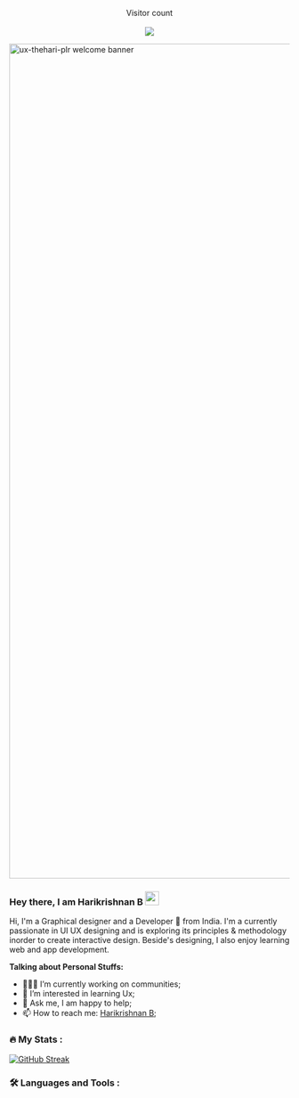 <p align="center"> 
  Visitor count<br>
  <br>
  <img src="https://profile-counter.glitch.me/ux-thehari-plr/count.svg" />
</p>

<img width="1500" alt="ux-thehari-plr welcome banner" src="https://user-images.githubusercontent.com/72938167/196027573-582784e8-5a98-475c-8e9c-18c909c46f91.png">

### Hey there, I am Harikrishnan B <img src="https://media.giphy.com/media/hvRJCLFzcasrR4ia7z/giphy.gif" width="25px"> 

Hi, I'm a Graphical designer and a Developer 🚀 from India. I'm a currently passionate in UI UX designing and is exploring its principles & methodology inorder to create interactive design. Beside's designing, I also enjoy learning web and app development.

**Talking about Personal Stuffs:**

- 👨🏽‍💻 I’m currently working on communities;
- 🌱 I’m interested in learning Ux; 
- 💬 Ask me, I am happy to help;
- 📫 How to reach me: [Harikrishnan B](https://www.linkedin.com/in/harikrishnan-b-52229618b);



### :fire: My Stats :

[![GitHub Streak](http://github-readme-streak-stats.herokuapp.com?user=ux-thehari-plr&theme=dark&background=000000)](https://git.io/streak-stats)


### :hammer_and_wrench: Languages and Tools :
